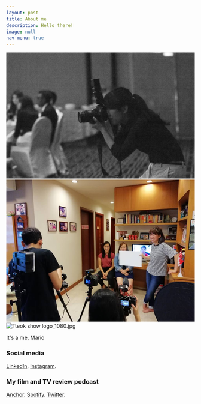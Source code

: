 ```yaml
---
layout: post
title: About me
description: Hello there!
image: null
nav-menu: true
---
```

<div class="box alt">
		<div class="4u"><span class="image fit"><img src="assets/images/Werk_Gracet.jpg" alt="" /></span></div>
		<div class="4u"><span class="image fit"><img src="assets/images/Werk_timg.jpg" alt="" /></span></div>
		<div class="4u$"><span class="image fit"><img src="assets/images/" alt="Tteok show logo_1080.jpg" alt="" /></span></div>
	</div>
</div>

It's a me, Mario

<p><h3>Social media</h3>
<a href="https://www.linkedin.com/in/annabelletxp/">LinkedIn</a>.
<a href="https://www.instagram.com/bellethefreeelf/">Instagram</a>.</p>

<p><h3>My film and TV review podcast</h3>
<a href="https://anchor.fm/tteokshow">Anchor</a>.
<a href="https://open.spotify.com/show/2Jobj5yU9GO76OsrQivkII?si=o0ZaXe70RImBSWiES_a5Yw">Spotify</a>.
<a href="https://twitter.com/TteokShow">Twitter</a>.
</p>